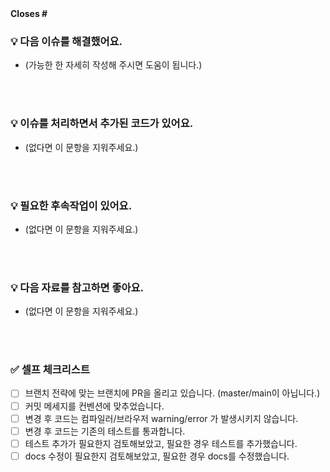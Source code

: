 <!---
# 뒤에 머지 후 close할 이슈번호를 적어주세요. 자동으로 close 됩니다.
--->
<strong>
Closes #
</strong>

### 💡 다음 이슈를 해결했어요.

- (가능한 한 자세히 작성해 주시면 도움이 됩니다.)

<br><br>

### 💡 이슈를 처리하면서 추가된 코드가 있어요.

- (없다면 이 문항을 지워주세요.)

<br><br>

### 💡 필요한 후속작업이 있어요.

- (없다면 이 문항을 지워주세요.)

<br><br>

### 💡 다음 자료를 참고하면 좋아요.

- (없다면 이 문항을 지워주세요.)

<br><br>

### ✅ 셀프 체크리스트

- [ ] 브랜치 전략에 맞는 브랜치에 PR을 올리고 있습니다. (master/main이 아닙니다.)
- [ ] 커밋 메세지를 컨벤션에 맞추었습니다.
- [ ] 변경 후 코드는 컴파일러/브라우저 warning/error 가 발생시키지 않습니다.
- [ ] 변경 후 코드는 기존의 테스트를 통과합니다.
- [ ] 테스트 추가가 필요한지 검토해보았고, 필요한 경우 테스트를 추가했습니다.
- [ ] docs 수정이 필요한지 검토해보았고, 필요한 경우 docs를 수정했습니다.
